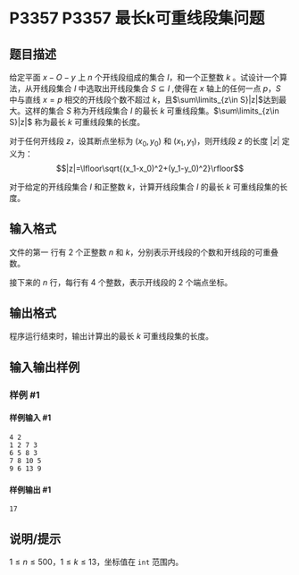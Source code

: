 # P3357 P3357 最长k可重线段集问题

## 题目描述

给定平面 $x-O-y$ 上 $n$ 个开线段组成的集合 $I$，和一个正整数 $k$ 。试设计一个算法，从开线段集合 $I$ 中选取出开线段集合 $S\subseteq I$ ,使得在 $x$ 轴上的任何一点 $p$，$S$ 中与直线 $x=p$ 相交的开线段个数不超过 $k$，且$\sum\limits_{z\in S}|z|$达到最大。这样的集合 $S$ 称为开线段集合 $I$ 的最长  $k$ 可重线段集。$\sum\limits_{z\in S}|z|$ 称为最长  $k$ 可重线段集的长度。

对于任何开线段 $z$，设其断点坐标为 $(x_0,y_0)$ 和 $(x_1,y_1)$，则开线段 $z$ 的长度 $|z|$ 定义为：
$$|z|=\lfloor\sqrt{(x_1-x_0)^2+(y_1-y_0)^2}\rfloor$$

对于给定的开线段集合 $I$ 和正整数 $k$，计算开线段集合 $I$ 的最长 $k$ 可重线段集的长度。


## 输入格式

文件的第一 行有 $2$ 个正整数 $n$ 和 $k$，分别表示开线段的个数和开线段的可重叠数。

接下来的 $n$ 行，每行有 $4$ 个整数，表示开线段的 $2$ 个端点坐标。


## 输出格式

程序运行结束时，输出计算出的最长 $k$ 可重线段集的长度。


## 输入输出样例

### 样例 #1

#### 样例输入 #1

```
4 2
1 2 7 3
6 5 8 3
7 8 10 5
9 6 13 9
```

#### 样例输出 #1

```
17
```

## 说明/提示

$1\leq n\leq 500$，$1 \leq k \leq 13$，坐标值在 `int` 范围内。


